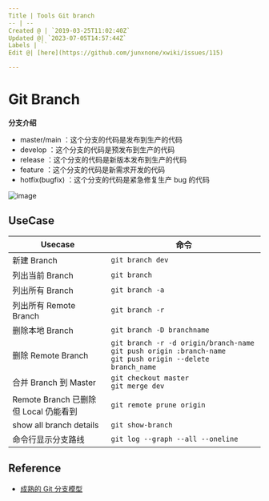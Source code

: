 ```yaml
---
Title | Tools Git branch
-- | --
Created @ | `2019-03-25T11:02:40Z`
Updated @| `2023-07-05T14:57:44Z`
Labels | ``
Edit @| [here](https://github.com/junxnone/xwiki/issues/115)

---
```

# Git Branch

**分支介绍**
- master/main ：这个分支的代码是发布到生产的代码
- develop ：这个分支的代码是预发布到生产的代码
- release ：这个分支的代码是新版本发布到生产的代码
- feature ：这个分支的代码是新需求开发的代码
- hotfix(bugfix) ：这个分支的代码是紧急修复生产 bug 的代码

![image](https://user-images.githubusercontent.com/2216970/54083396-9e65c500-435d-11e9-9dee-ae52aa3447ce.png)

## UseCase

Usecase| 命令 
-- | --
新建 Branch  | `git branch dev`
列出当前 Branch | `git branch`
列出所有 Branch | `git branch -a`	
列出所有 Remote Branch | `git branch -r`
删除本地 Branch | `git branch -D branchname`
删除 Remote Branch | `git branch -r -d origin/branch-name`<br>`git push origin :branch-name`<br> `git push origin --delete branch_name`
合并 Branch 到 Master | `git checkout master`<br>`git merge dev`
Remote Branch 已删除<br>但 Local 仍能看到 | `git remote prune origin`
show all branch details | `git show-branch`
命令行显示分支路线| `git log --graph --all --oneline`


## Reference
- [成熟的 Git 分支模型](https://my.oschina.net/liebrother/blog/2990683)

